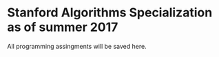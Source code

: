 # Stanford Algorithms Specialization as of summer 2017

All programming assingments will be saved here.